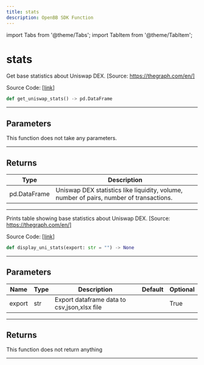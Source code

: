 ```yaml
---
title: stats
description: OpenBB SDK Function
---
```


import Tabs from '@theme/Tabs';
import TabItem from '@theme/TabItem';

# stats

<Tabs>
<TabItem value="model" label="Model" default>

Get base statistics about Uniswap DEX. [Source: https://thegraph.com/en/]

Source Code: [[link](https://github.com/OpenBB-finance/OpenBBTerminal/tree/main/openbb_terminal/cryptocurrency/defi/graph_model.py#L124)]

```python
def get_uniswap_stats() -> pd.DataFrame
```
---
## Parameters

This function does not take any parameters.

---
## Returns

| Type | Description |
| ---- | ----------- |
| pd.DataFrame | Uniswap DEX statistics like liquidity, volume, number of pairs, number of transactions. |

---


</TabItem>
<TabItem value="view" label="View">

Prints table showing base statistics about Uniswap DEX. [Source: https://thegraph.com/en/]

Source Code: [[link](https://github.com/OpenBB-finance/OpenBBTerminal/tree/main/openbb_terminal/cryptocurrency/defi/graph_view.py#L72)]

```python
def display_uni_stats(export: str = "") -> None
```
---
## Parameters

| Name | Type | Description | Default | Optional |
| ---- | ---- | ----------- | ------- | -------- |
| export | str | Export dataframe data to csv,json,xlsx file |  | True |

---
## Returns

This function does not return anything

---


</TabItem>
</Tabs>